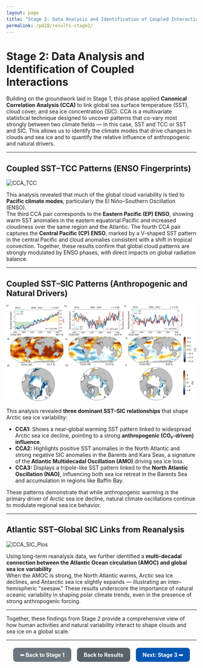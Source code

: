 ```yaml
---
layout: page
title: "Stage 2: Data Analysis and Identification of Coupled Interactions"
permalink: /pd28/results-stage2/
---
```


# Stage 2: Data Analysis and Identification of Coupled Interactions

Building on the groundwork laid in Stage 1, this phase applied **Canonical Correlation Analysis (CCA)** to link global sea surface temperature (SST), cloud cover, and sea ice concentration (SIC). CCA is a multivariate statistical technique designed to uncover patterns that co-vary most strongly between two climate fields — in this case, SST and TCC or SST and SIC. This allows us to identify the climate modes that drive changes in clouds and sea ice and to quantify the relative influence of anthropogenic and natural drivers.

---

## Coupled SST–TCC Patterns (ENSO Fingerprints)

![CCA_TCC](/pd28/images/CCA_TCC.png)

This analysis revealed that much of the global cloud variability is tied to **Pacific climate modes**, particularly the El Niño–Southern Oscillation (ENSO).  
The third CCA pair corresponds to the **Eastern Pacific (EP) ENSO**, showing warm SST anomalies in the eastern equatorial Pacific and increased cloudiness over the same region and the Atlantic. The fourth CCA pair captures the **Central Pacific (CP) ENSO**, marked by a V-shaped SST pattern in the central Pacific and cloud anomalies consistent with a shift in tropical convection. Together, these results confirm that global cloud patterns are strongly modulated by ENSO phases, with direct impacts on global radiation balance.

---

## Coupled SST–SIC Patterns (Anthropogenic and Natural Drivers)

![CCA_SIC](/pd28/images/CCA_SIC.png)

This analysis revealed **three dominant SST–SIC relationships** that shape Arctic sea ice variability:

- **CCA1:** Shows a near-global warming SST pattern linked to widespread Arctic sea ice decline, pointing to a strong **anthropogenic (CO₂-driven) influence**.
- **CCA2:** Highlights positive SST anomalies in the North Atlantic and strong negative SIC anomalies in the Barents and Kara Seas, a signature of the **Atlantic Multidecadal Oscillation (AMO)** driving sea ice loss.
- **CCA3:** Displays a tripole-like SST pattern linked to the **North Atlantic Oscillation (NAO)**, influencing both sea ice retreat in the Barents Sea and accumulation in regions like Baffin Bay.

These patterns demonstrate that while anthropogenic warming is the primary driver of Arctic sea ice decline, natural climate oscillations continue to modulate regional sea ice behavior.

---

## Atlantic SST–Global SIC Links from Reanalysis

![CCA_SIC_Plos](/pd28/images/CCA_SIC_Plos.png)

Using long-term reanalysis data, we further identified a **multi-decadal connection between the Atlantic Ocean circulation (AMOC) and global sea ice variability**.  
When the AMOC is strong, the North Atlantic warms, Arctic sea ice declines, and Antarctic sea ice slightly expands — illustrating an inter-hemispheric "seesaw." These results underscore the importance of natural oceanic variability in shaping polar climate trends, even in the presence of strong anthropogenic forcing.

---

Together, these findings from Stage 2 provide a comprehensive view of how human activities and natural variability interact to shape clouds and sea ice on a global scale.

---

<div style="display: flex; flex-wrap: wrap; gap: 15px; margin-top: 20px; justify-content: center;">
  <a class="button" href="/pd28/results-stage1/" style="padding: 10px 18px; background-color: #6c757d; color: white; border-radius: 8px; text-decoration: none; font-weight: bold;">⬅ Back to Stage 1</a>
  <a class="button" href="/pd28/results/" style="padding: 10px 18px; background-color: #5a6268; color: white; border-radius: 8px; text-decoration: none; font-weight: bold;">Back to Results</a>
  <a class="button" href="/pd28/results-stage3/" style="padding: 10px 18px; background-color: #0056b3; color: white; border-radius: 8px; text-decoration: none; font-weight: bold;">Next: Stage 3 ➡</a>
</div>
